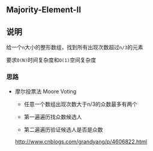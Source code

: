 ## Majority-Element-II

## 说明
给一个`n`大小的整形数组，找到所有出现次数超过`n/3`的元素

要求`O(N)`时间复杂度和`O(1)`空间复杂度

### 思路

- 摩尔投票法 Moore Voting

    - 任意一个数组出现次数大于n/3的众数最多有两个
    
    - 第一遍遍历找众数候选人
    
    - 第二遍遍历验证候选人是否是众数
    
    http://www.cnblogs.com/grandyang/p/4606822.html